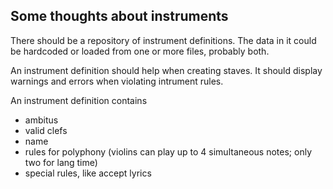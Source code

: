 ## Some thoughts about instruments

There should be a repository of instrument definitions. The data in it could be hardcoded or loaded from one or more files, probably both.

An instrument definition should help when creating staves. It should display warnings and errors when violating intrument rules.

An instrument definition contains

* ambitus
* valid clefs
* name
* rules for polyphony (violins can play up to 4 simultaneous notes; only two for lang time)
* special rules, like accept lyrics

